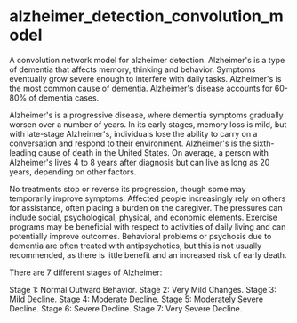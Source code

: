 # alzheimer_detection_convolution_model
A convolution network model for alzheimer detection.
Alzheimer's is a type of dementia that affects memory, thinking and behavior. Symptoms eventually grow severe enough to interfere with daily tasks. Alzheimer's is the most common cause of dementia. Alzheimer's disease accounts for 60-80% of dementia cases.

Alzheimer's is a progressive disease, where dementia symptoms gradually worsen over a number of years. In its early stages, memory loss is mild, but with late-stage Alzheimer's, individuals lose the ability to carry on a conversation and respond to their environment. Alzheimer's is the sixth-leading cause of death in the United States. On average, a person with Alzheimer's lives 4 to 8 years after diagnosis but can live as long as 20 years, depending on other factors.

No treatments stop or reverse its progression, though some may temporarily improve symptoms. Affected people increasingly rely on others for assistance, often placing a burden on the caregiver. The pressures can include social, psychological, physical, and economic elements. Exercise programs may be beneficial with respect to activities of daily living and can potentially improve outcomes. Behavioral problems or psychosis due to dementia are often treated with antipsychotics, but this is not usually recommended, as there is little benefit and an increased risk of early death.

There are 7 different stages of Alzheimer:

Stage 1: Normal Outward Behavior.
Stage 2: Very Mild Changes.
Stage 3: Mild Decline.
Stage 4: Moderate Decline.
Stage 5: Moderately Severe Decline.
Stage 6: Severe Decline.
Stage 7: Very Severe Decline.
